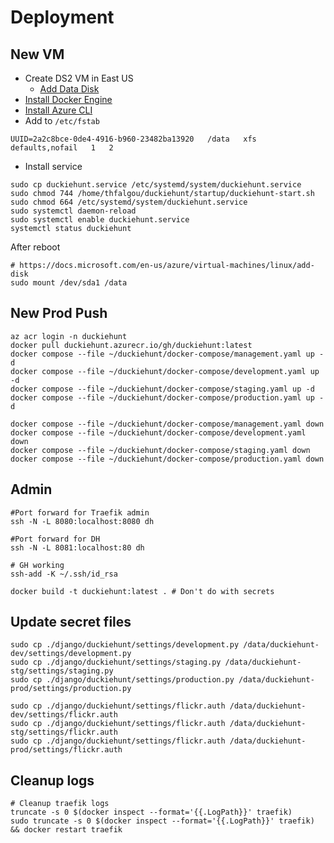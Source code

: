 # Deployment

## New VM

* Create DS2 VM in East US
  * [Add Data Disk](https://docs.microsoft.com/en-us/azure/virtual-machines/linux/add-disk)
* [Install Docker Engine](https://docs.docker.com/engine/install/ubuntu/)
* [Install Azure CLI](https://docs.microsoft.com/en-us/cli/azure/install-azure-cli-linux?pivots=apt)
* Add to `/etc/fstab`

```shell
UUID=2a2c8bce-0de4-4916-b960-23482ba13920   /data   xfs   defaults,nofail   1   2
```

* Install service

```shell
sudo cp duckiehunt.service /etc/systemd/system/duckiehunt.service
sudo chmod 744 /home/thfalgou/duckiehunt/startup/duckiehunt-start.sh
sudo chmod 664 /etc/systemd/system/duckiehunt.service
sudo systemctl daemon-reload
sudo systemctl enable duckiehunt.service
systemctl status duckiehunt
```

After reboot

```shell
# https://docs.microsoft.com/en-us/azure/virtual-machines/linux/add-disk
sudo mount /dev/sda1 /data
```

## New Prod Push

```shell
az acr login -n duckiehunt
docker pull duckiehunt.azurecr.io/gh/duckiehunt:latest
docker compose --file ~/duckiehunt/docker-compose/management.yaml up -d
docker compose --file ~/duckiehunt/docker-compose/development.yaml up -d
docker compose --file ~/duckiehunt/docker-compose/staging.yaml up -d
docker compose --file ~/duckiehunt/docker-compose/production.yaml up -d

docker compose --file ~/duckiehunt/docker-compose/management.yaml down
docker compose --file ~/duckiehunt/docker-compose/development.yaml down
docker compose --file ~/duckiehunt/docker-compose/staging.yaml down
docker compose --file ~/duckiehunt/docker-compose/production.yaml down
```

## Admin

```shell
#Port forward for Traefik admin
ssh -N -L 8080:localhost:8080 dh

#Port forward for DH
ssh -N -L 8081:localhost:80 dh

# GH working
ssh-add -K ~/.ssh/id_rsa

docker build -t duckiehunt:latest . # Don't do with secrets
```

## Update secret files

```shell
sudo cp ./django/duckiehunt/settings/development.py /data/duckiehunt-dev/settings/development.py
sudo cp ./django/duckiehunt/settings/staging.py /data/duckiehunt-stg/settings/staging.py
sudo cp ./django/duckiehunt/settings/production.py /data/duckiehunt-prod/settings/production.py

sudo cp ./django/duckiehunt/settings/flickr.auth /data/duckiehunt-dev/settings/flickr.auth
sudo cp ./django/duckiehunt/settings/flickr.auth /data/duckiehunt-stg/settings/flickr.auth
sudo cp ./django/duckiehunt/settings/flickr.auth /data/duckiehunt-prod/settings/flickr.auth
```

## Cleanup logs

```
# Cleanup traefik logs
truncate -s 0 $(docker inspect --format='{{.LogPath}}' traefik)
sudo truncate -s 0 $(docker inspect --format='{{.LogPath}}' traefik) && docker restart traefik
```
